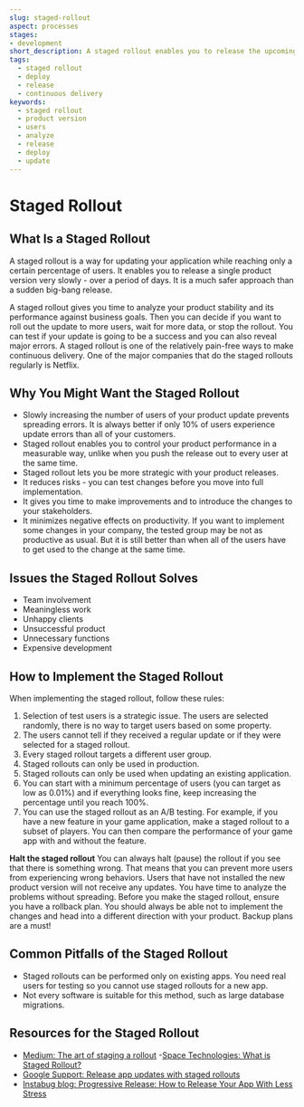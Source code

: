 ```yaml
---
slug: staged-rollout
aspect: processes
stages:
- development
short_description: A staged rollout enables you to release the upcoming product version slowly in a gradual way. You can slowly increase the percentage of users who receive the update.
tags:
  - staged rollout
  - deploy
  - release
  - continuous delivery
keywords:
  - staged rollout
  - product version
  - users
  - analyze
  - release
  - deploy
  - update
---
```


# Staged Rollout
## What Is a Staged Rollout
A staged rollout is a way for updating your application while reaching only a certain percentage of users. It enables you to release a single product version very slowly - over a period of days. It is a much safer approach than a sudden big-bang release.

A staged rollout gives you time to analyze your product stability and its performance against business goals. Then you can decide if you want to roll out the update to more users, wait for more data, or stop the rollout. You can test if your update is going to be a success and you can also reveal major errors. A staged rollout is one of the relatively pain-free ways to make continuous delivery. One of the major companies that do the staged rollouts regularly is Netflix.

## Why You Might Want the Staged Rollout
- Slowly increasing the number of users of your product update prevents spreading errors. It is always better if only 10% of users experience update errors than all of your customers.
- Staged rollout enables you to control your product performance in a measurable way, unlike when you push the release out to every user at the same time.
- Staged rollout lets you be more strategic with your product releases.
- It reduces risks - you can test changes before you move into full implementation.
- It gives you time to make improvements and to introduce the changes to your stakeholders.
- It minimizes negative effects on productivity. If you want to implement some changes in your company, the tested group may be not as productive as usual. But it is still better than when all of the users have to get used to the change at the same time.

## Issues the Staged Rollout Solves
- Team involvement
- Meaningless work
- Unhappy clients
- Unsuccessful product
- Unnecessary functions
- Expensive development

## How to Implement the Staged Rollout
When implementing the staged rollout, follow these rules:

1. Selection of test users is a strategic issue. The users are selected randomly, there is no way to target users based on some property.
2. The users cannot tell if they received a regular update or if they were selected for a staged rollout.
3. Every staged rollout targets a different user group.
4. Staged rollouts can only be used in production.
5. Staged rollouts can only be used when updating an existing application.
6. You can start with a minimum percentage of users (you can target as low as 0.01%) and if everything looks fine, keep increasing the percentage until you reach 100%.
7. You can use the staged rollout as an A/B testing. For example, if you have a new feature in your game application, make a staged rollout to a subset of players. You can then compare the performance of your game app with and without the feature.

**Halt the staged rollout**
You can always halt (pause) the rollout if you see that there is something wrong. That means that you can prevent more users from experiencing wrong behaviors. Users that have not installed the new product version will not receive any updates. You have time to analyze the problems without spreading. Before you make the staged rollout, ensure you have a rollback plan. You should always be able not to implement the changes and head into a different direction with your product. Backup plans are a must!

## Common Pitfalls of the Staged Rollout
- Staged rollouts can be performed only on existing apps. You need real users for testing so you cannot use staged rollouts for a new app.
- Not every software is suitable for this method, such as large database migrations.

## Resources for the Staged Rollout
- [Medium: The art of staging a rollout](https://medium.com/bleeding-edge/the-art-of-staging-a-rollout-8e203b337b75)
-[Space Technologies: What is Staged Rollout?](https://www.spaceotechnologies.com/release-app-update-staged-rollout-benefits-startups/)
- [Google Support:  Release app updates with staged rollouts](https://support.google.com/googleplay/android-developer/answer/6346149?hl=en)
- [Instabug blog: Progressive Release: How to Release Your App With Less Stress](https://instabug.com/blog/progressive-mobile-app-release-process/)

